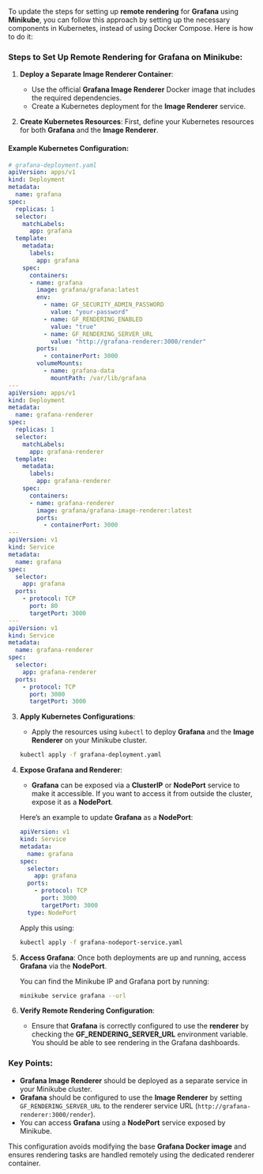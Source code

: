 To update the steps for setting up **remote rendering** for **Grafana** using **Minikube**, you can follow this approach by setting up the necessary components in Kubernetes, instead of using Docker Compose. Here is how to do it:

### Steps to Set Up Remote Rendering for Grafana on Minikube:

1. **Deploy a Separate Image Renderer Container**:
   - Use the official **Grafana Image Renderer** Docker image that includes the required dependencies.
   - Create a Kubernetes deployment for the **Image Renderer** service.

2. **Create Kubernetes Resources**:
   First, define your Kubernetes resources for both **Grafana** and the **Image Renderer**.

#### Example Kubernetes Configuration:

```yaml
# grafana-deployment.yaml
apiVersion: apps/v1
kind: Deployment
metadata:
  name: grafana
spec:
  replicas: 1
  selector:
    matchLabels:
      app: grafana
  template:
    metadata:
      labels:
        app: grafana
    spec:
      containers:
      - name: grafana
        image: grafana/grafana:latest
        env:
          - name: GF_SECURITY_ADMIN_PASSWORD
            value: "your-password"
          - name: GF_RENDERING_ENABLED
            value: "true"
          - name: GF_RENDERING_SERVER_URL
            value: "http://grafana-renderer:3000/render"
        ports:
          - containerPort: 3000
        volumeMounts:
          - name: grafana-data
            mountPath: /var/lib/grafana
---
apiVersion: apps/v1
kind: Deployment
metadata:
  name: grafana-renderer
spec:
  replicas: 1
  selector:
    matchLabels:
      app: grafana-renderer
  template:
    metadata:
      labels:
        app: grafana-renderer
    spec:
      containers:
      - name: grafana-renderer
        image: grafana/grafana-image-renderer:latest
        ports:
          - containerPort: 3000
---
apiVersion: v1
kind: Service
metadata:
  name: grafana
spec:
  selector:
    app: grafana
  ports:
    - protocol: TCP
      port: 80
      targetPort: 3000
---
apiVersion: v1
kind: Service
metadata:
  name: grafana-renderer
spec:
  selector:
    app: grafana-renderer
  ports:
    - protocol: TCP
      port: 3000
      targetPort: 3000
```

3. **Apply Kubernetes Configurations**:
   - Apply the resources using `kubectl` to deploy **Grafana** and the **Image Renderer** on your Minikube cluster.

   ```bash
   kubectl apply -f grafana-deployment.yaml
   ```

4. **Expose Grafana and Renderer**:
   - **Grafana** can be exposed via a **ClusterIP** or **NodePort** service to make it accessible. If you want to access it from outside the cluster, expose it as a **NodePort**.

   Here’s an example to update **Grafana** as a **NodePort**:

   ```yaml
   apiVersion: v1
   kind: Service
   metadata:
     name: grafana
   spec:
     selector:
       app: grafana
     ports:
       - protocol: TCP
         port: 3000
         targetPort: 3000
     type: NodePort
   ```

   Apply this using:

   ```bash
   kubectl apply -f grafana-nodeport-service.yaml
   ```

5. **Access Grafana**:
   Once both deployments are up and running, access **Grafana** via the **NodePort**.

   You can find the Minikube IP and Grafana port by running:

   ```bash
   minikube service grafana --url
   ```

6. **Verify Remote Rendering Configuration**:
   - Ensure that **Grafana** is correctly configured to use the **renderer** by checking the **GF_RENDERING_SERVER_URL** environment variable. You should be able to see rendering in the Grafana dashboards.

### Key Points:
- **Grafana Image Renderer** should be deployed as a separate service in your Minikube cluster.
- **Grafana** should be configured to use the **Image Renderer** by setting `GF_RENDERING_SERVER_URL` to the renderer service URL (`http://grafana-renderer:3000/render`).
- You can access **Grafana** using a **NodePort** service exposed by Minikube.

This configuration avoids modifying the base **Grafana Docker image** and ensures rendering tasks are handled remotely using the dedicated renderer container.